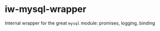 iw-mysql-wrapper
================

Internal wrapper for the great `mysql` module: promises, logging, binding
